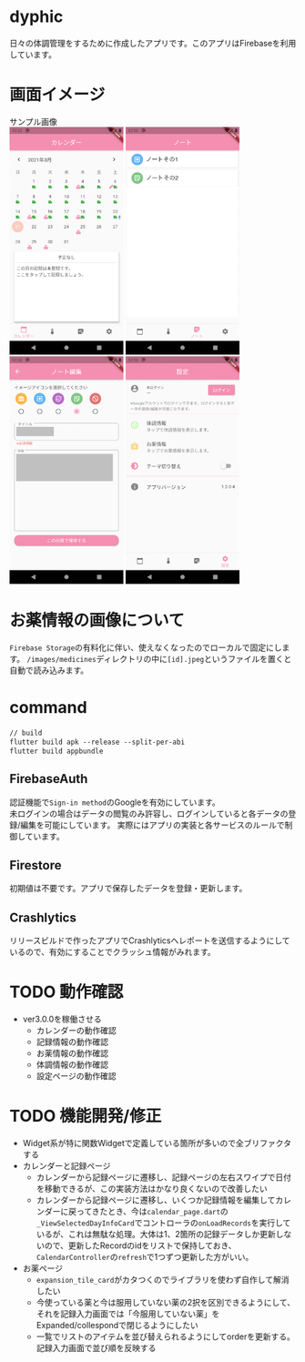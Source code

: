 # dyphic
日々の体調管理をするために作成したアプリです。このアプリはFirebaseを利用しています。  

# 画面イメージ
サンプル画像  
<img src="images/01_calendar.png" width="200" />
<img src="images/02_note.png" width="200" />
<img src="images/03_note_edit.png" width="200" />
<img src="images/04_setting.png" width="200" />  

# お薬情報の画像について
`Firebase Storage`の有料化に伴い、使えなくなったのでローカルで固定にします。
`/images/medicines`ディレクトリの中に`[id].jpeg`というファイルを置くと自動で読み込みます。

# command
```
// build
flutter build apk --release --split-per-abi
flutter build appbundle
```

## FirebaseAuth
認証機能で`Sign-in method`のGoogleを有効にしています。  
未ログインの場合はデータの閲覧のみ許容し、ログインしていると各データの登録/編集を可能にしています。
実際にはアプリの実装と各サービスのルールで制御しています。

## Firestore
初期値は不要です。アプリで保存したデータを登録・更新します。  

## Crashlytics
リリースビルドで作ったアプリでCrashlyticsへレポートを送信するようにしているので、有効にすることでクラッシュ情報がみれます。

# TODO 動作確認
- ver3.0.0を稼働させる
  - カレンダーの動作確認
  - 記録情報の動作確認
  - お薬情報の動作確認
  - 体調情報の動作確認
  - 設定ページの動作確認
# TODO 機能開発/修正
- Widget系が特に関数Widgetで定義している箇所が多いので全ブリファクタする
- カレンダーと記録ページ
  - カレンダーから記録ページに遷移し、記録ページの左右スワイプで日付を移動できるが、この実装方法はかなり良くないので改善したい
  - カレンダーから記録ページに遷移し、いくつか記録情報を編集してカレンダーに戻ってきたとき、今は`calendar_page.dart`の`_ViewSelectedDayInfoCard`でコントローラの`onLoadRecords`を実行しているが、これは無駄な処理。大体は1、2箇所の記録データしか更新しないので、更新したRecordのidをリストで保持しておき、`CalendarController`の`refresh`で1つずつ更新した方がいい。
- お薬ページ
  - `expansion_tile_card`がカタつくのでライブラリを使わず自作して解消したい
  - 今使っている薬と今は服用していない薬の2択を区別できるようにして、それを記録入力画面では「今服用していない薬」をExpanded/collespondで閉じるようにしたい
  - 一覧でリストのアイテムを並び替えられるようにしてorderを更新する。記録入力画面で並び順を反映する
